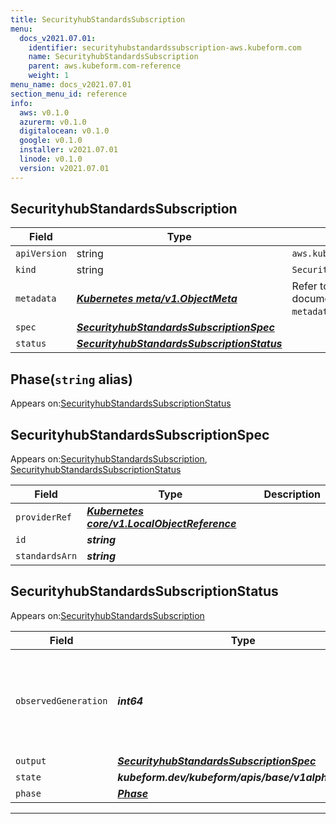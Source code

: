 ```yaml
---
title: SecurityhubStandardsSubscription
menu:
  docs_v2021.07.01:
    identifier: securityhubstandardssubscription-aws.kubeform.com
    name: SecurityhubStandardsSubscription
    parent: aws.kubeform.com-reference
    weight: 1
menu_name: docs_v2021.07.01
section_menu_id: reference
info:
  aws: v0.1.0
  azurerm: v0.1.0
  digitalocean: v0.1.0
  google: v0.1.0
  installer: v2021.07.01
  linode: v0.1.0
  version: v2021.07.01
---
```


## SecurityhubStandardsSubscription
| Field | Type | Description |
| ------ | ----- | ----------- |
| `apiVersion` | string | `aws.kubeform.com/v1alpha1` |
|    `kind` | string | `SecurityhubStandardsSubscription` |
| `metadata` | ***[Kubernetes meta/v1.ObjectMeta](https://v1-18.docs.kubernetes.io/docs/reference/generated/kubernetes-api/v1.18/#objectmeta-v1-meta)***|Refer to the Kubernetes API documentation for the fields of the `metadata` field.|
| `spec` | ***[SecurityhubStandardsSubscriptionSpec](#securityhubstandardssubscriptionspec)***||
| `status` | ***[SecurityhubStandardsSubscriptionStatus](#securityhubstandardssubscriptionstatus)***||
## Phase(`string` alias)

Appears on:[SecurityhubStandardsSubscriptionStatus](#securityhubstandardssubscriptionstatus)

## SecurityhubStandardsSubscriptionSpec

Appears on:[SecurityhubStandardsSubscription](#securityhubstandardssubscription), [SecurityhubStandardsSubscriptionStatus](#securityhubstandardssubscriptionstatus)

| Field | Type | Description |
| ------ | ----- | ----------- |
| `providerRef` | ***[Kubernetes core/v1.LocalObjectReference](https://v1-18.docs.kubernetes.io/docs/reference/generated/kubernetes-api/v1.18/#localobjectreference-v1-core)***||
| `id` | ***string***||
| `standardsArn` | ***string***||
## SecurityhubStandardsSubscriptionStatus

Appears on:[SecurityhubStandardsSubscription](#securityhubstandardssubscription)

| Field | Type | Description |
| ------ | ----- | ----------- |
| `observedGeneration` | ***int64***| ***(Optional)*** Resource generation, which is updated on mutation by the API Server.|
| `output` | ***[SecurityhubStandardsSubscriptionSpec](#securityhubstandardssubscriptionspec)***| ***(Optional)*** |
| `state` | ***kubeform.dev/kubeform/apis/base/v1alpha1.State***| ***(Optional)*** |
| `phase` | ***[Phase](#phase)***| ***(Optional)*** |
---
